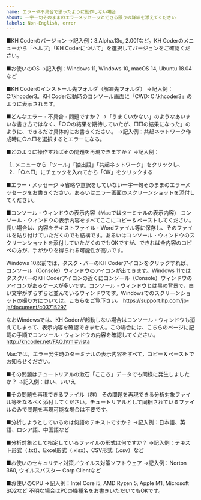 ```yaml
---
name: エラーや不具合で思ったように動作しない場合
about: 一字一句そのままのエラーメッセージとできる限りの詳細を添えてください
labels: Non-English, error
---
```


<!--
※下方の「■KH Coderのバージョン」から始まるテンプレート（雛形）を編集して、質問内容をお書きください。この入力欄の左上の角あたりにある「Preview」ボタンをクリックすると、この投稿がどんなふうに表示されるか確認できます。

本掲示板（Issues）はユーザー同士の助け合いの場という位置づけです。何に困っているのかを分かりやすく、詳しくお書きいただくほど、応答を得られる可能性が高くなります。

もし確実に応答を得たい場合は、㈱SCREEN アドバンストシステムソリューションズ様ご提供の「KH Coderサポートパッケージ」（Pro Edition以上）を購入することで、 同社のQ & A対応を利用できます。
https://www.screen.co.jp/as/solution/khcoder

なお、質問しなくても以下のページを閲覧・検索すると解決する場合があります。

「よくある質問」
https://khcoder.net/FAQ.html

既存のIssue
https://github.com/ko-ichi-h/khcoder/issues?q=is%3Aissue

旧掲示板：
http://koichi.nihon.to/cgi-bin/bbs_khn/khcf.cgi
-->

■KH Coderのバージョン
→記入例：3.Alpha.13c, 2.00fなど。KH Coderのメニューから「ヘルプ」「KH Coderについて」を選択してバージョンをご確認ください。

■お使いのOS
→記入例：Windows 11, Windows 10, macOS 14, Ubuntu 18.04など

■KH Coderのインストール先フォルダ（解凍先フォルダ）
→記入例：C:\khcoder3。KH Coder起動時のコンソール画面に「CWD: C:\khcoder3」のように表示されます。

■どんなエラー・不具合・問題ですか？
→「うまくいかない」のようなあいまいな書き方ではなく、「○○の結果を期待していたが、□□の結果になった」のように、できるだけ具体的にお書きください。
→記入例：共起ネットワーク作成時に○△□を選択するとエラーになる。

■どのように操作すればその問題を再現できますか？
→記入例：
1. メニューから「ツール」「抽出語」「共起ネットワーク」をクリックし、
2. 「○△□」にチェックを入れてから「OK」をクリックする

■エラー・メッセージ
→省略や意訳をしていない一字一句そのままのエラーメッセージをお書きください。あるいはエラー画面のスクリーンショットを添付してください。

■コンソール・ウィンドウの表示内容（Macではターミナルの表示内容）
コンソール・ウィンドウの表示内容をすべてここにコピー＆ペーストしてください。長い場合は、内容をテキストファイル・Wordファイル等に保存し、そのファイルを貼り付けていただくのでも結構です。あるいはコンソール・ウィンドウのスクリーンショットを添付していただくのでもOKですが、できれば全内容のコピペの方が、手がかりを得られる可能性が高いです。

Windows 10以前では、タスク・バーのKH Coderアイコンをクリックすれば、コンソール（Console）ウィンドウのアイコンが出てきます。Windows 11ではタスクバーのKH Coderアイコンの近くにコンソール（Console）ウィンドウのアイコンがあるケースが多いです。コンソール・ウィンドウとは黒の背景で，白い文字がずらずらと並んでいるウィンドウです。Windowsでのスクリーンショットの撮り方については、こちらをご覧下さい。 https://support.hp.com/jp-ja/document/c03715297

なおWindowsでは、KH Coderが起動しない場合はコンソール・ウィンドウも消えてしまって、表示内容を確認できません。この場合には、こちらのページに記載の手順でコンソール・ウィンドウの内容を確認してください。 http://khcoder.net/FAQ.html#vista

Macでは，エラー発生時のターミナルの表示内容をすべて，コピー＆ペーストでお知らせください。

■その問題はチュートリアルの漱石「こころ」データでも同様に発生しましたか？
→記入例：はい、いいえ

■その問題を再現できるファイル（群）
その問題を再現できる分析対象ファイル等をなるべく添付してください。チュートリアルとして同梱されているファイルのみで問題を再現可能な場合は不要です。

■分析しようとしているのは何語のテキストですか？
→記入例：日本語、英語、ロシア語、中国語など

■分析対象として指定しているファイルの形式は何ですか？
→記入例：テキスト形式（.txt）、Excel形式（.xlsx）、CSV形式（.csv）など

■お使いのセキュリティ対策／ウイルス対策ソフトウェア
→記入例：Norton 360, ウイルスバスター Corp Clientなど

■お使いのCPU
→記入例：Intel Core i5, AMD Ryzen 5, Apple M1, Microsoft SQ2など
不明な場合はPCの機種名をお書きいただいてもOKです。

<!--
このIssueにお書きいただいたエラー等が解決したときには，何をしたら解決したかを書き込んでから、このIssueを「Close」してください。

またIssueの新規作成時には、「○○先生」「○○さま」のように、特定の人だけに宛てて書くような書き出しは避けて下さい。この「Issues」は誰でも返信・議論できる場であり，開発者以外の方にも積極的に質問への返信をご投稿いただければと願っています。新規作成時には，宛名はなしでよいかと存じます。Issueを新規作成した後，議論が始まってからは，返信先を明示したい場合もあるでしょうから，必要に応じて宛名をお書きください。
-->
